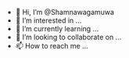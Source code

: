 - 👋 Hi, I’m @Shamnawagamuwa
- 👀 I’m interested in ...
- 🌱 I’m currently learning ...
- 💞️ I’m looking to collaborate on ...
- 📫 How to reach me ...

<!---
Shamnawagamuwa/Shamnawagamuwa is a ✨ special ✨ repository because its `README.md` (this file) appears on your GitHub profile.
You can click the Preview link to take a look at your changes.
--->
